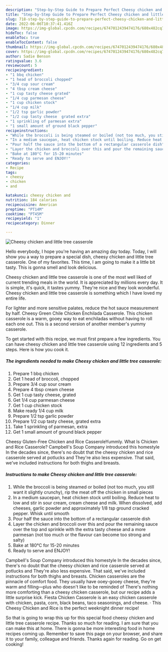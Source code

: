 ```yaml
---
description: "Step-by-Step Guide to Prepare Perfect Cheesy chicken and little tree casserole"
title: "Step-by-Step Guide to Prepare Perfect Cheesy chicken and little tree casserole"
slug: 718-step-by-step-guide-to-prepare-perfect-cheesy-chicken-and-little-tree-casserole
date: 2022-06-06T10:37:41.416Z
image: https://img-global.cpcdn.com/recipes/6747012439474176/680x482cq70/cheesy-chicken-and-little-tree-casserole-recipe-main-photo.jpg
hideToc: false
enableToc: true
enableTocContent: false
thumbnail: https://img-global.cpcdn.com/recipes/6747012439474176/680x482cq70/cheesy-chicken-and-little-tree-casserole-recipe-main-photo.jpg
cover: https://img-global.cpcdn.com/recipes/6747012439474176/680x482cq70/cheesy-chicken-and-little-tree-casserole-recipe-main-photo.jpg
author: Sadie Benson
ratingvalue: 3.6
reviewcount: 5
recipeingredient:
- "1 bbq chicken"
- "1 head of broccoli chopped"
- "3/4 cup sour cream"
- "4 tbsp cream cheese"
- "1 cup tasty cheese grated"
- "1/4 cup parmesan cheese"
- "1 cup chicken stock"
- "1/4 cup milk"
- "1/2 tsp garlic powder"
- "1/2 cup tasty cheese  grated extra"
- "1 sprinkling of parmesan extra"
- "1 small amount of ground black pepper"
recipeinstructions:
- "While the broccoli is being steamed or boiled (not too much, you still want it slightly crunchy), rip the meat off the chicken in small pieces"
- "In a medium saucepan, heat chicken stock until boiling. Reduce heat to low and stir in sour cream, cream cheese and milk. When dissolved, add cheeses, garlic powder and approximately 1/8 tsp ground cracked pepper. Whisk until smooth"
- "Pour half the sauce into the bottom of a rectangular casserole dish"
- "Layer the chicken and broccoli over this and pour the remaining sauce over the top and sprinkle with the extra tasty cheese and a more parmesan (not too much or the flavour can become too strong and salty)"
- "Bake at 180°C for 15-20 minutes"
- "Ready to serve and ENJOY!"
categories:
- Recipe
tags:
- cheesy
- chicken
- and

katakunci: cheesy chicken and 
nutrition: 184 calories
recipecuisine: American
preptime: "PT14M"
cooktime: "PT45M"
recipeyield: "1"
recipecategory: Dinner

---
```



![Cheesy chicken and little tree casserole](https://img-global.cpcdn.com/recipes/6747012439474176/680x482cq70/cheesy-chicken-and-little-tree-casserole-recipe-main-photo.jpg)

Hello everybody, I hope you're having an amazing day today. Today, I will show you a way to prepare a special dish, cheesy chicken and little tree casserole. One of my favorites. This time, I am going to make it a little bit tasty. This is gonna smell and look delicious.

Cheesy chicken and little tree casserole is one of the most well liked of current trending meals in the world. It is appreciated by millions every day. It is simple, it's quick, it tastes yummy. They're nice and they look wonderful. Cheesy chicken and little tree casserole is something which I have loved my entire life.

For lighter and more sensitive palates, reduce the hot sauce measurement by half. Cheesy Green Chile Chicken Enchilada Casserole. This chicken casserole is a warm, gooey way to eat enchiladas without having to roll each one out. This is a second version of another member&#39;s yummy casserole.


To get started with this recipe, we must first prepare a few ingredients. You can have cheesy chicken and little tree casserole using 12 ingredients and 5 steps. Here is how you cook it.

<!--inarticleads1-->

##### The ingredients needed to make Cheesy chicken and little tree casserole:

1. Prepare 1 bbq chicken
1. Get 1 head of broccoli, chopped
1. Prepare 3/4 cup sour cream
1. Prepare 4 tbsp cream cheese
1. Get 1 cup tasty cheese, grated
1. Get 1/4 cup parmesan cheese
1. Get 1 cup chicken stock
1. Make ready 1/4 cup milk
1. Prepare 1/2 tsp garlic powder
1. Prepare 1/2 cup tasty cheese,  grated extra
1. Take 1 sprinkling of parmesan, extra
1. Get 1 small amount of ground black pepper


Cheesy Gluten-Free Chicken and Rice CasseroleYummly. What Is Chicken and Rice Casserole? Campbell&#39;s Soup Company introduced this homestyle In the decades since, there&#39;s no doubt that the cheesy chicken and rice casserole served at potlucks and They&#39;re also less expensive. That said, we&#39;ve included instructions for both thighs and breasts. 

<!--inarticleads2-->

##### Instructions to make Cheesy chicken and little tree casserole:

1. While the broccoli is being steamed or boiled (not too much, you still want it slightly crunchy), rip the meat off the chicken in small pieces
1. In a medium saucepan, heat chicken stock until boiling. Reduce heat to low and stir in sour cream, cream cheese and milk. When dissolved, add cheeses, garlic powder and approximately 1/8 tsp ground cracked pepper. Whisk until smooth
1. Pour half the sauce into the bottom of a rectangular casserole dish
1. Layer the chicken and broccoli over this and pour the remaining sauce over the top and sprinkle with the extra tasty cheese and a more parmesan (not too much or the flavour can become too strong and salty)
1. Bake at 180°C for 15-20 minutes
1. Ready to serve and ENJOY!

Campbell&#39;s Soup Company introduced this homestyle In the decades since, there&#39;s no doubt that the cheesy chicken and rice casserole served at potlucks and They&#39;re also less expensive. That said, we&#39;ve included instructions for both thighs and breasts. Chicken casseroles are the pinnacle of comfort food. They usually have ooey-gooey cheese, they&#39;re warm and filling—plus who doesn&#39;t like to be reminded of There&#39;s nothing more comforting than a cheesy chicken casserole, but our recipe adds a little surprise kick. Fiesta Chicken Casserole is an easy chicken casserole with chicken, pasta, corn, black beans, taco seasonings, and cheese. · This Cheesy Chicken and Rice is the perfect weeknight dinner recipe! 

So that is going to wrap this up for this special food cheesy chicken and little tree casserole recipe. Thanks so much for reading. I am sure that you can make this at home. There is gonna be more interesting food in home recipes coming up. Remember to save this page on your browser, and share it to your family, colleague and friends. Thanks again for reading. Go on get cooking!
